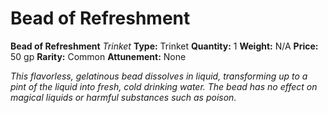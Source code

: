 # Bead of Refreshment

**Bead of Refreshment**
_Trinket_
**Type:** Trinket
**Quantity:** 1
**Weight:** N/A
**Price:** 50 gp
**Rarity:** Common
**Attunement:** None

*This flavorless, gelatinous bead dissolves in liquid, transforming up to a pint of the liquid into fresh, cold drinking water. The bead has no effect on magical liquids or harmful substances such as poison.*